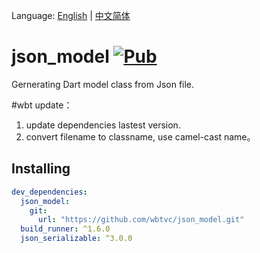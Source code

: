
Language: [English](README.md) | [中文简体](README-ZH.md)


# json_model [![Pub](https://img.shields.io/pub/v/json_model.svg?style=flat-square)](https://pub.dartlang.org/packages/json_model)

Gernerating Dart model class from Json file.

#wbt update：
1. update dependencies lastest version.
2. convert filename to classname, use camel-cast name。 
## Installing

```yaml
dev_dependencies:
  json_model:
    git: 
      url: "https://github.com/wbtvc/json_model.git"
  build_runner: ^1.6.0
  json_serializable: ^3.0.0
```
